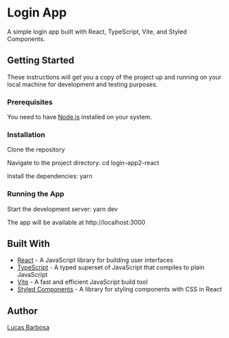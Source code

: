 # Login App

A simple login app built with React, TypeScript, Vite, and Styled Components.

## Getting Started

These instructions will get you a copy of the project up and running on your local machine for development and testing purposes.

### Prerequisites

You need to have [Node.js](https://nodejs.org/en/download/) installed on your system.

### Installation

Clone the repository

Navigate to the project directory:
cd login-app2-react

Install the dependencies:
yarn


### Running the App

Start the development server:
yarn dev

The app will be available at http://localhost:3000

## Built With

- [React](https://reactjs.org/) - A JavaScript library for building user interfaces
- [TypeScript](https://www.typescriptlang.org/) - A typed superset of JavaScript that compiles to plain JavaScript
- [Vite](https://github.com/vitejs/vite) - A fast and efficient JavaScript build tool
- [Styled Components](https://styled-components.com/) - A library for styling components with CSS in React

## Author

[Lucas Barbosa](https://github.com/lucascb1201)

